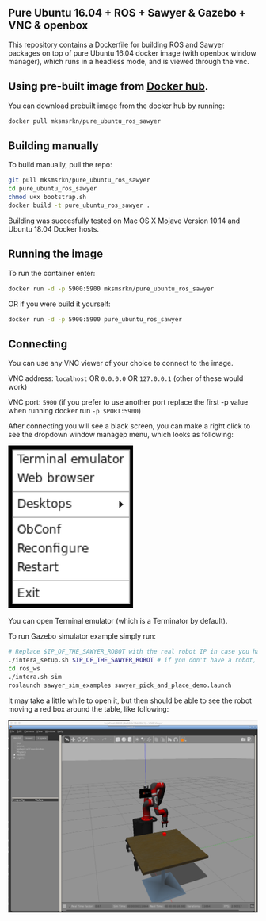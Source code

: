 ## Pure Ubuntu 16.04 + ROS + Sawyer &amp; Gazebo + VNC & openbox

This repository contains a Dockerfile for building ROS and Sawyer packages on top of pure Ubuntu 16.04 docker image (with openbox window manager), which runs in a headless mode, and is viewed through the vnc.

## Using pre-built image from [Docker hub]([https://hub.docker.com/r/mksmsrkn/pure_ubuntu_ros_sawyer/]).
You can download prebuilt image from the docker hub by running:

```bash 
docker pull mksmsrkn/pure_ubuntu_ros_sawyer
```


## Building manually

To build manually, pull the repo:

```bash
git pull mksmsrkn/pure_ubuntu_ros_sawyer
cd pure_ubuntu_ros_sawyer
chmod u+x bootstrap.sh
docker build -t pure_ubuntu_ros_sawyer .
```

Building was succesfully tested on Mac OS X Mojave Version 10.14 and Ubuntu 18.04 Docker hosts.


## Running the image

To run the container enter:

```bash
docker run -d -p 5900:5900 mksmsrkn/pure_ubuntu_ros_sawyer
```

OR if you were build it yourself:

```bash
docker run -d -p 5900:5900 pure_ubuntu_ros_sawyer
```

## Connecting

You can use any VNC viewer of your choice to connect to the image.

VNC address: `localhost` OR `0.0.0.0` OR `127.0.0.1` (other of these would work)

VNC port: `5900` 
(if you prefer to use another port replace the first -p value when running docker run `-p $PORT:5900`)

After connecting you will see a black screen, you can make a right click to see the dropdown window managep menu, which looks as following:

![](misc/menu.png)

You can open Terminal emulator (which is a Terminator by default).


To run Gazebo simulator example simply run: 

```bash
# Replace $IP_OF_THE_SAWYER_ROBOT with the real robot IP in case you have a physical robot, to preconfigure the intera.sh 
./intera_setup.sh $IP_OF_THE_SAWYER_ROBOT # if you don't have a robot, just run ./intera_setup.sh
cd ros_ws
./intera.sh sim
roslaunch sawyer_sim_examples sawyer_pick_and_place_demo.launch
```

It may take a little while to open it, but then should be able to see the robot moving a red box around the table, like following:

![](misc/robot.png)

